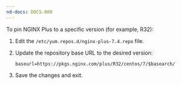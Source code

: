 ```yaml
---
nd-docs: DOCS-000
---
```


To pin NGINX Plus to a specific version (for example, R32):

1. Edit the `/etc/yum.repos.d/nginx-plus-7.4.repo` file.
1. Update the repository base URL to the desired version:

   ```shell
   baseurl=https://pkgs.nginx.com/plus/R32/centos/7/$basearch/
   ```

3. Save the changes and exit.